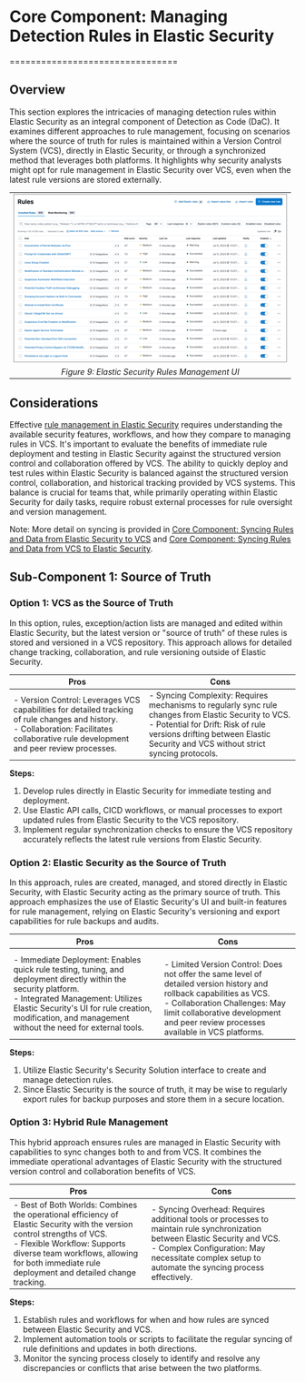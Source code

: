# Core Component: Managing Detection Rules in Elastic Security
================================

## Overview

This section explores the intricacies of managing detection rules within Elastic Security as an integral component of Detection as Code (DaC). It examines different approaches to rule management, focusing on scenarios where the source of truth for rules is maintained within a Version Control System (VCS), directly in Elastic Security, or through a synchronized method that leverages both platforms. It highlights why security analysts might opt for rule management in Elastic Security over VCS, even when the latest rule versions are stored externally.

|                                                                                           |
| ----------------------------------------------------------------------------------------- |
| <img src="_static/detection_rules_in_elastic.png"  alt="Detection Rules"/> |
| <center>*Figure 9: Elastic Security Rules Management UI* </center>                                       |

## Considerations

Effective [rule management in Elastic Security](https://www.elastic.co/guide/en/security/current/rules-ui-management.html) requires understanding the available security features, workflows, and how they compare to managing rules in VCS. It's important to evaluate the benefits of immediate rule deployment and testing in Elastic Security against the structured version control and collaboration offered by VCS. The ability to quickly deploy and test rules within Elastic Security is balanced against the structured version control, collaboration, and historical tracking provided by VCS systems. This balance is crucial for teams that, while primarily operating within Elastic Security for daily tasks, require robust external processes for rule oversight and version management.

Note: More detail on syncing is provided in [Core Component: Syncing Rules and Data from Elastic Security to VCS](./core_component_syncing_rules_and_data_from_elastic_security_to_vcs.md) and [Core Component: Syncing Rules and Data from VCS to Elastic Security](./core_component_syncing_rules_and_data_from_vcs_to_elastic_security.md).

## Sub-Component 1: Source of Truth

### Option 1: VCS as the Source of Truth

In this option, rules, exception/action lists are managed and edited within Elastic Security, but the latest version or "source of truth" of these rules is stored and versioned in a VCS repository. This approach allows for detailed change tracking, collaboration, and rule versioning outside of Elastic Security.

|Pros|Cons|
|-|-|
|- Version Control: Leverages VCS capabilities for detailed tracking of rule changes and history.<br/> - Collaboration: Facilitates collaborative rule development and peer review processes.|- Syncing Complexity: Requires mechanisms to regularly sync rule changes from Elastic Security to VCS.<br/> - Potential for Drift: Risk of rule versions drifting between Elastic Security and VCS without strict syncing protocols.|

**Steps:**

1. Develop rules directly in Elastic Security for immediate testing and deployment.
1. Use Elastic API calls, CICD workflows, or manual processes to export updated rules from Elastic Security to the VCS repository.
1. Implement regular synchronization checks to ensure the VCS repository accurately reflects the latest rule versions from Elastic Security.

### Option 2: Elastic Security as the Source of Truth

In this approach, rules are created, managed, and stored directly in Elastic Security, with Elastic Security acting as the primary source of truth. This approach emphasizes the use of Elastic Security's UI and built-in features for rule management, relying on Elastic Security's versioning and export capabilities for rule backups and audits.

|Pros|Cons|
|-|-|
|- Immediate Deployment: Enables quick rule testing, tuning, and deployment directly within the security platform.<br/> - Integrated Management: Utilizes Elastic Security's UI for rule creation, modification, and management without the need for external tools.|<br/> - Limited Version Control: Does not offer the same level of detailed version history and rollback capabilities as VCS.<br/> - Collaboration Challenges: May limit collaborative development and peer review processes available in VCS platforms.|

**Steps:**

1. Utilize Elastic Security's Security Solution interface to create and manage detection rules.
1. Since Elastic Security is the source of truth, it may be wise to regularly export rules for backup purposes and store them in a secure location.

### Option 3: Hybrid Rule Management

This hybrid approach ensures rules are managed in Elastic Security with capabilities to sync changes both to and from VCS. It combines the immediate operational advantages of Elastic Security with the structured version control and collaboration benefits of VCS.

|Pros|Cons|
|-|-|
|- Best of Both Worlds: Combines the operational efficiency of Elastic Security with the version control strengths of VCS.<br/> - Flexible Workflow: Supports diverse team workflows, allowing for both immediate rule deployment and detailed change tracking.|- Syncing Overhead: Requires additional tools or processes to maintain rule synchronization between Elastic Security and VCS.<br/> - Complex Configuration: May necessitate complex setup to automate the syncing process effectively.|

**Steps:**

1. Establish rules and workflows for when and how rules are synced between Elastic Security and VCS.
1. Implement automation tools or scripts to facilitate the regular syncing of rule definitions and updates in both directions.
1. Monitor the syncing process closely to identify and resolve any discrepancies or conflicts that arise between the two platforms.
